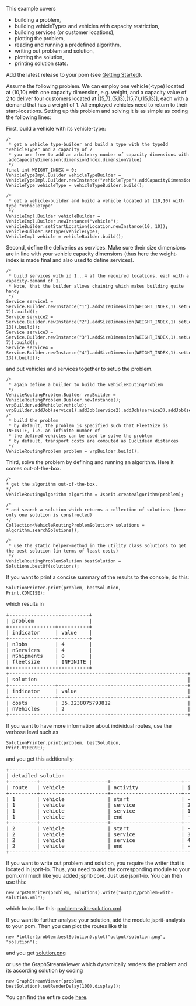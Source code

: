 This example covers
- building a problem,
- building vehicleTypes and vehicles with capacity restriction,
- building services (or customer locations),
- plotting the problem,
- reading and running a predefined algorithm,
- writing out problem and solution,
- plotting the solution,
- printing solution stats.

Add the latest release to your pom (see [Getting Started](Getting-Started.md)).

Assume the following problem. We can employ one vehicle(-type) located at (10,10) with one capacity dimension, e.g. weight, and a capacity value of 2 to deliver four customers located at [(5,7),(5,13),(15,7),(15,13)], each with a demand that has a weight of 1. All employed vehicles need to return to their start-locations. Setting up this problem and solving it is as simple as coding the following lines:

First, build a vehicle with its vehicle-type:

<pre><code>/*
 * get a vehicle type-builder and build a type with the typeId "vehicleType" and a capacity of 2
 * you are free to add an arbitrary number of capacity dimensions with .addCapacityDimension(dimensionIndex,dimensionValue)
 */
final int WEIGHT_INDEX = 0;
VehicleTypeImpl.Builder vehicleTypeBuilder = VehicleTypeImpl.Builder.newInstance("vehicleType").addCapacityDimension(WEIGHT_INDEX,2);
VehicleType vehicleType = vehicleTypeBuilder.build();

/*
 * get a vehicle-builder and build a vehicle located at (10,10) with type "vehicleType"
 */
VehicleImpl.Builder vehicleBuilder = VehicleImpl.Builder.newInstance("vehicle");
vehicleBuilder.setStartLocation(Location.newInstance(10, 10));
vehicleBuilder.setType(vehicleType);
VehicleImpl vehicle = vehicleBuilder.build();
</code></pre>

Second, define the deliveries as services. Make sure their size dimensions are in line with your vehicle capacity dimensions (thus here the weight-index is made final and also used to define services).
<pre><code>/*
 * build services with id 1...4 at the required locations, each with a capacity-demand of 1.
 * Note, that the builder allows chaining which makes building quite handy
 */
Service service1 = Service.Builder.newInstance("1").addSizeDimension(WEIGHT_INDEX,1).setLocation(Location.newInstance(5, 7)).build();
Service service2 = Service.Builder.newInstance("2").addSizeDimension(WEIGHT_INDEX,1).setLocation(Location.newInstance(5, 13)).build();
Service service3 = Service.Builder.newInstance("3").addSizeDimension(WEIGHT_INDEX,1).setLocation(Location.newInstance(15, 7)).build();
Service service4 = Service.Builder.newInstance("4").addSizeDimension(WEIGHT_INDEX,1).setLocation(Location.newInstance(15, 13)).build();
</code></pre>

and put vehicles and services together to setup the problem.
<pre><code>/*
 * again define a builder to build the VehicleRoutingProblem
 */
VehicleRoutingProblem.Builder vrpBuilder = VehicleRoutingProblem.Builder.newInstance();
vrpBuilder.addVehicle(vehicle);
vrpBuilder.addJob(service1).addJob(service2).addJob(service3).addJob(service4);
/*
 * build the problem
 * by default, the problem is specified such that FleetSize is INFINITE, i.e. an infinite number of
 * the defined vehicles can be used to solve the problem
 * by default, transport costs are computed as Euclidean distances
 */
VehicleRoutingProblem problem = vrpBuilder.build();
</code></pre>


Third, solve the problem by defining and running an algorithm. Here it comes out-of-the-box.
<pre><code>/*
* get the algorithm out-of-the-box.
*/
VehicleRoutingAlgorithm algorithm = Jsprit.createAlgorithm(problem);

/*
* and search a solution which returns a collection of solutions (here only one solution is constructed)
*/
Collection&lt;VehicleRoutingProblemSolution&gt; solutions = algorithm.searchSolutions();

/*
 * use the static helper-method in the utility class Solutions to get the best solution (in terms of least costs)
 */
VehicleRoutingProblemSolution bestSolution = Solutions.bestOf(solutions);
</code></pre>

If you want to print a concise summary of the results to the console, do this:

<code>SolutionPrinter.print(problem, bestSolution, Print.CONCISE);</code>

which results in
<pre><samp>+--------------------------+
| problem                  |
+---------------+----------+
| indicator     | value    |
+---------------+----------+
| nJobs         | 4        |
| nServices     | 4        |
| nShipments    | 0        |
| fleetsize     | INFINITE |
+--------------------------+
+----------------------------------------------------------+
| solution                                                 |
+---------------+------------------------------------------+
| indicator     | value                                    |
+---------------+------------------------------------------+
| costs         | 35.3238075793812                         |
| nVehicles     | 2                                        |
+----------------------------------------------------------+
</samp></pre>

If you want to have more information about individual routes, use the verbose level such as

<code>SolutionPrinter.print(problem, bestSolution, Print.VERBOSE);</code>

and you get this addtionally:
<pre><samp>+--------------------------------------------------------------------------------------------------------------------------------+
| detailed solution                                                                                                              |
+---------+----------------------+-----------------------+-----------------+-----------------+-----------------+-----------------+
| route   | vehicle              | activity              | job             | arrTime         | endTime         | costs           |
+---------+----------------------+-----------------------+-----------------+-----------------+-----------------+-----------------+
| 1       | vehicle              | start                 | -               | undef           | 0               | 0               |
| 1       | vehicle              | service               | 2               | 6               | 6               | 6               |
| 1       | vehicle              | service               | 1               | 12              | 12              | 12              |
| 1       | vehicle              | end                   | -               | 18              | undef           | 18              |
+---------+----------------------+-----------------------+-----------------+-----------------+-----------------+-----------------+
| 2       | vehicle              | start                 | -               | undef           | 0               | 0               |
| 2       | vehicle              | service               | 3               | 6               | 6               | 6               |
| 2       | vehicle              | service               | 4               | 12              | 12              | 12              |
| 2       | vehicle              | end                   | -               | 18              | undef           | 18              |
+--------------------------------------------------------------------------------------------------------------------------------+
</samp></pre>

If you want to write out problem and solution, you require the writer that is located in jsprit-io. Thus, you need to add the
corresponding module to your pom.xml much like you added jsprit-core. Just use jsprit-io. You can then use this:

<pre><code>new VrpXMLWriter(problem, solutions).write("output/problem-with-solution.xml");
</code></pre>
which looks like this: [problem-with-solution.xml](https://github.com/jsprit/misc-rep/raw/master/wiki-images/problem-with-solution.xml).

If you want to further analyse your solution, add the module jsprit-analysis to your pom. Then you can plot the routes like this

<code>new Plotter(problem,bestSolution).plot("output/solution.png", "solution");</code>

and you get [solution.png](https://github.com/jsprit/misc-rep/blob/master/wiki-images/solution.png)

or use the GraphStreamViewer which dynamically renders the problem and its according solution by coding

<code>new GraphStreamViewer(problem, bestSolution).setRenderDelay(100).display();</code>

You can find the entire code [here](https://github.com/graphhopper/jsprit/blob/master/jsprit-examples/src/main/java/com/graphhopper/jsprit/examples/SimpleExample.java).
